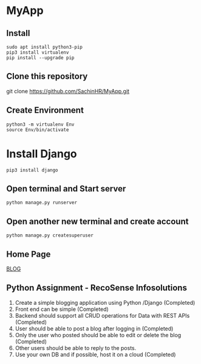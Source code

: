 # MyApp

## Install
```
sudo apt install python3-pip
pip3 install virtualenv
pip install --upgrade pip
```
## Clone this repository

git clone https://github.com/SachinHR/MyApp.git

## Create Environment
```
python3 -m virtualenv Env
source Env/bin/activate
```
# Install Django
```
pip3 install django
```
## Open terminal and Start server
```
python manage.py runserver
```
## Open another new terminal and create account
```
python manage.py createsuperuser
```
## Home Page
[BLOG](http://127.0.0.1:8000/admin/login/?next=/admin/)

## Python Assignment - RecoSense Infosolutions
1. Create a simple blogging application using Python /Django          (Completed)
2. Front end can be simple                                            (Completed)
3. Backend should support all CRUD operations for Data with REST APIs (Completed)
4. User should be able to post a blog after logging in                (Completed)
5. Only the user who posted should be able to edit or delete the blog (Completed)
6. Other users should be able to reply to the posts. 
7. Use your own DB and if possible, host it on a cloud                (Completed)
